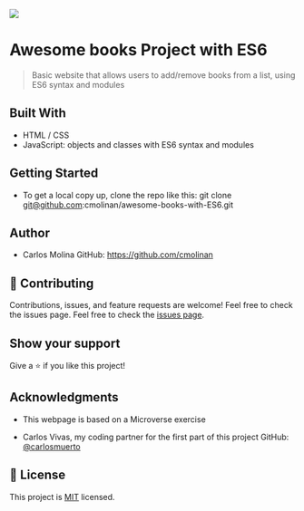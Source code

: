![](https://img.shields.io/badge/Microverse-blueviolet)

# Awesome books Project with ES6

>  Basic website that allows users to add/remove books from a list, using ES6 syntax and modules 

## Built With

- HTML / CSS 
- JavaScript: objects and classes with ES6 syntax and modules

## Getting Started

- To get a local copy up, clone the repo like this: 
   git clone git@github.com:cmolinan/awesome-books-with-ES6.git

## Author

- Carlos Molina
  GitHub: https://github.com/cmolinan

## 🤝 Contributing

Contributions, issues, and feature requests are welcome!
Feel free to check the issues page.
Feel free to check the [issues page](../../issues/).

## Show your support

Give a ⭐️ if you like this project!

## Acknowledgments 

- This webpage is based on a Microverse exercise

- Carlos Vivas, my coding partner for the first part of this project
  GitHub: [@carlosmuerto](https://github.com/carlosmuerto)

## 📝 License

This project is [MIT](./MIT.md) licensed.

 